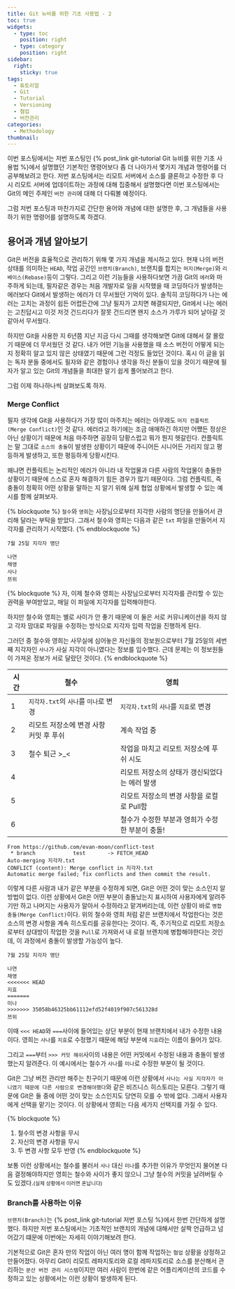 ```yaml
---
title: Git 뉴비를 위한 기초 사용법 - 2
toc: true
widgets:
  - type: toc
    position: right
  - type: category
    position: right
sidebar:
  right:
    sticky: true
tags:
  - 튜토리얼
  - Git
  - Tutorial
  - Versioning
  - 협업
  - 버전관리
categories:
  - Methodology
thumbnail:
---
```


이번 포스팅에서는 저번 포스팅인 {% post_link git-tutorial Git 뉴비를 위한 기초 사용법 %}에서 설명했던 기본적인 명령어보다 좀 더 나아가서 몇가지 개념과 명령어를 더 공부해보려고 한다. 저번 포스팅에서는 리모트 서버에서 소스를 클론하고 수정한 후 다시 리모트 서버에 업데이트하는 과정에 대해 집중해서 설명했다면 이번 포스팅에서는 Git의 메인 주제인 `버전 관리`에 대해 더 다뤄볼 예정이다.
<!-- more -->

그럼 저번 포스팅과 마찬가지로 간단한 용어와 개념에 대한 설명한 후, 그 개념들을 사용하기 위한 명령어를 설명하도록 하겠다.

## 용어과 개념 알아보기
Git은 버전을 효율적으로 관리하기 위해 몇 가지 개념을 제시하고 있다. 현재 나의 버전 상태를 의미하는 `HEAD`, 작업 공간인 `브랜치(Branch)`, 브랜치를 합치는 `머지(Merge)`와 `리베이스(Rebase)`등이 그렇다. 그리고 이런 기능들을 사용하다보면 가끔 Git의 `에러`와 마주하게 되는데, 필자같은 경우는 처음 개발자로 일을 시작했을 때 코딩하다가 발생하는 에러보다 Git에서 발생하는  에러가 더 무서웠던 기억이 있다. 솔직히 코딩하다가 나는 에러는 고치는 과정이 쉽든 어렵든간에 그냥 필자가 고치면 해결되지만, Git에서 나는 에러는 고친답시고 이것 저것 건드리다가 잘못 건드리면 왠지 소스가 가루가 되어 날아갈 것 같아서 무서웠다.

하지만 Git을 사용한 지 6년쯤 지난 지금 다시 그때를 생각해보면 Git에 대해서 잘 몰랐기 때문에 더 무서웠던 것 같다. 내가 어떤 기능을 사용했을 때 소스 버전이 어떻게 되는 지 정확히 알고 있지 않은 상태였기 때문에 그런 걱정도 들었던 것이다. 혹시 이 글을 읽는 독자 분들 중에서도 필자와 같은 경험이나 생각을 하신 분들이 있을 것이기 때문에 필자가 알고 있는 Git의 개념들을 최대한 알기 쉽게 풀어보려고 한다.

그럼 이제 하나하나씩 살펴보도록 하자.

### Merge Conflict
필자 생각에 Git을 사용하다가 가장 많이 마주치는 에러는 아무래도 `머지 컨플릭트(Merge Conflict)`인 것 같다. 에러라고 하기에는 조금 애매하긴 하지만 어쨌든 정상은 아닌 상황이기 때문에 처음 마주하면 굉장히 당황스럽고 뭐가 뭔지 헷갈린다. 컨플릭트는 말 그대로 `소스의 충돌`이 발생한 상황이기 때문에 주니어든 시니어든 가리지 않고 평등하게 발생하고, 또한 평등하게 당황시킨다.

왜냐면 컨플릭트는 논리적인 에러가 아니라 내 작업물과 다른 사람의 작업물이 충돌한 상황이기 때문에 스스로 혼자 해결하기 힘든 경우가 많기 때문이다. 그럼 컨플릭트, 즉 충돌이 정확히 어떤 상황을 말하는 지 알기 위해 실제 협업 상황에서 발생할 수 있는 예시를 함께 살펴보자.

{% blockquote %}
`철수`와 `영희`는 사장님으로부터 지각한 사람의 명단을 만들어서 관리해 달라는 부탁을 받았다. 그래서 철수와 영희는 다음과 같은 `txt` 파일을 만들어서 지각자를 관리하기 시작했다.
{% endblockquote %}

```text 지각자.txt
7월 25일 지각자 명단

나연
채영
사나
쯔위
```

{% blockquote %}
자, 이제 철수와 영희는 사장님으로부터 지각자를 관리할 수 있는 권력을 부여받았고, 매일 이 파일에 지각자를 입력해야한다.

하지만 철수와 영희는 별로 사이가 안 좋기 때문에 이 둘은 서로 커뮤니케이션을 하지 않고 각자 맘대로 파일을 수정하는 방식으로 지각자 입력 작업을 진행하게 된다.

그러던 중 철수와 영희는 사무실에 심어놓은 자신들의 정보원으로부터 7월 25일의 세번째 지각자인 `사나`가 사실 지각이 아니였다는 정보를 입수했다. 근데 문제는 이 정보원들이 가져온 정보가 서로 달랐던 것이다.
{% endblockquote %}

| 시간 | 철수 | 영희 |
|--|--|--|
| 1 | `지각자.txt`의 `사나`를 `미나`로 변경 | `지각자.txt`의 `사나`를 `지효`로 변경 |
| 2 | 리모트 저장소에 변경 사항 커밋 후 푸쉬 | 계속 작업 중 |
| 3 | 철수 퇴근 >_< | 작업을 마치고 리모트 저장소에 푸쉬 시도 |
| 4 | | 리모트 저장소의 상태가 갱신되었다는 에러 발생 |
| 5 | | 리모트 저장소의 변경 사항을 로컬로 Pull함 |
| 6 | | 철수가 수정한 부분과 영희가 수정한 부분이 충돌! |

```
From https://github.com/evan-moon/conflict-test
 * branch            test       -> FETCH_HEAD
Auto-merging 지각자.txt
CONFLICT (content): Merge conflict in 지각자.txt
Automatic merge failed; fix conflicts and then commit the result.
```

이렇게 다른 사람과 내가 같은 부분을 수정하게 되면, Git은 어떤 것이 맞는 소스인지 알 방법이 없다. 이런 상황에서 Git은 어떤 부분이 충돌났는지 표시하여 사용자에게 알려주기만 하고 나머지는 사용자가 알아서 수정하라고 맡겨버리는데, 이런 상황이 바로 `병합 충돌(Merge Conflict)`이다. 위의 철수와 영희 처럼 같은 브랜치에서 작업한다는 것은 소스의 변경 사항을 계속 히스토리를 공유한다는 것이다. 즉, 주기적으로 리모트 저장소로부터 상대방이 작업한 것을 `Pull`로 가져와서 내 로컬 브랜치에 병합해야한다는 것인데, 이 과정에서 충돌이 발생할 가능성이 높다.

```text
7월 25일 지각자 명단

나연
채영
<<<<<<< HEAD
지효
=======
미나
>>>>>>> 35058b46325bb61112efd52f4019f907c561328d
쯔위
```

이때 `<<< HEAD`와 `===`사이에 들어있는 상단 부분이 현재 브랜치에서 내가 수정한 내용이다. 영희는 `사나`를 `지효`로 수정했기 때문에 해당 부분에 `지효`라는 이름이 들어가 있다.

그리고 `===`부터 `>>> 커밋 해쉬`사이의 내용은 어떤 커밋에서 수정된 내용과 충돌이 발생했는지 알려준다. 이 예시에서는 철수가 `사나`를 `미나`로 수정한 부분이 될 것이다.

Git은 그냥 버전 관리만 해주는 친구이기 때문에 이런 상황에서 `사나는 사실 지각자가 아니였기 때문에 다른 사람으로 변경해야했다`와 같은 비즈니스 히스토리는 모른다. 그렇기 때문에 Git은 둘 중에 어떤 것이 맞는 소스인지도 당연히 모를 수 밖에 없다. 그래서 사용자에게 선택을 맡기는 것이다. 이 상황에서 영희는 다음 세가지 선택지를 가질 수 있다.

{% blockquote %}
1. 철수의 변경 사항을 무시
2. 자신의 변경 사항을 무시
3. 두 변경 사항 모두 반영
{% endblockquote %}

보통 이런 상황에서는 철수를 불러서 `사나` 대신 `미나`를 추가한 이유가 무엇인지 물어본 다음 결정해야하지만 영희는 철수와 사이가 좋지 않으니 그냥 철수의 커밋을 날려버릴 수도 있겠다.<small>(실제 상황에서 이러면 혼납니다)</small>

### Branch를 사용하는 이유
`브랜치(Branch)`는 {% post_link git-tutorial 저번 포스팅 %}에서 한번 간단하게 설명했다. 하지만 저번 포스팅에서는 기초적인 브랜치의 개념에 대해서만 살짝 언급하고 넘어갔기 떄문에 이번에는 자세히 이야기해보려 한다.

기본적으로 Git은 혼자 만의 작업이 아닌 여러 명이 함께 작업하는 `협업` 상황을 상정하고 만들어졌다. 아무리 Git이 리모트 레파지토리와 로컬 레파지토리로 소스를 분산해서 관리하는 `분산 버전 관리 시스템`이지만 여러 사람이 한번에 같은 어플리케이션의 코드를 수정하고 있는 상황에서는 이런 상황이 발생하게 된다.






